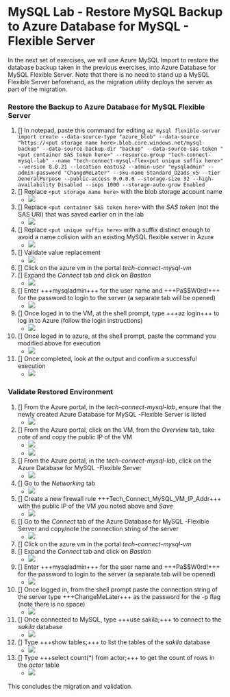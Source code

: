 # MySQL Lab - Restore MySQL Backup to Azure Database for MySQL - Flexible Server #

In the next set of exercises, we will use Azure MySQL Import to restore the database backup taken in the previous exercises, into Azure Database for MySQL Flexible Server.  Note that there is no need to stand up a MySQL Flexible Server beforehand, as the migration utility deploys the server as part of the migration.

### Restore the Backup to Azure Database for MySQL Flexible Server ###

1. [] In notepad, paste this command for editing ```az mysql flexible-server import create --data-source-type "azure_blob" --data-source "https://<put storage name here>.blob.core.windows.net/mysql-backup" --data-source-backup-dir "backup" --data-source-sas-token "<put container SAS token here>" --resource-group "tech-connect-mysql-lab" --name "tech-connect-mysql-flex<put unique suffix here>" --version 8.0.21 --location eastus2 --admin-user "mysqladmin" --admin-password "ChangeMeLater" --sku-name Standard_D2ads_v5 --tier GeneralPurpose --public-access 0.0.0.0 --storage-size 32 --high-availability Disabled --iops 1000 --storage-auto-grow Enabled```
1. [] Replace ```<put storage name here>``` with the blob storage account name
   - ![](https://github.com/Azure/tech-connect-migration-lab/blob/main/MySQL/docs/media/azure_env_38.png?raw=true)
1. [] Replace ```<put container SAS token here>``` with the *SAS token* (not the SAS URI) that was saved earlier on in the lab
   - ![](https://github.com/Azure/tech-connect-migration-lab/blob/main/MySQL/docs/media/azure_env_39.png?raw=true)
1. [] Replace ```<put unique suffix here>``` with a suffix distinct enough to avoid a name colision with an existing MySQL flexible server in Azure
   - ![](https://github.com/Azure/tech-connect-migration-lab/blob/main/MySQL/docs/media/azure_env_40.png?raw=true)
1. [] Validate value replacement
   - ![](https://github.com/Azure/tech-connect-migration-lab/blob/main/MySQL/docs/media/azure_env_41.png?raw=true)
1. [] Click on the azure vm in the portal *tech-connect-mysql-vm*
1. [] Expand the *Connect* tab and click on _Bastion_
   - ![](https://github.com/Azure/tech-connect-migration-lab/blob/main/MySQL/docs/media/azure_env_4.png?raw=true)
1. [] Enter +++mysqladmin+++ for the user name and +++Pa$$W0rd!+++ for the password to login to the server (a separate tab will be opened)
   - ![](https://github.com/Azure/tech-connect-migration-lab/blob/main/MySQL/docs/media/azure_env_25.png?raw=true)
1. [] Once loged in to the VM, at the shell prompt, type +++az login+++ to log in to Azure (follow the login instructions)
   - ![](https://github.com/Azure/tech-connect-migration-lab/blob/main/MySQL/docs/media/azure_env_42.png?raw=true)
1. [] Once loged in to azure, at the shell prompt, paste the command you modified above for execution
   - ![](https://github.com/Azure/tech-connect-migration-lab/blob/main/MySQL/docs/media/azure_env_43.png?raw=true)
1. [] Once completed, look at the output and confirm a successful execution
   - ![](https://github.com/Azure/tech-connect-migration-lab/blob/main/MySQL/docs/media/azure_env_44.png?raw=true)
  
### Validate Restored Environment ###

1. [] From the Azure portal, in the *tech-connect-mysql-lab*, ensure that the newly created Azure Database for MySQL -Flexible Server is listed
   - ![](https://github.com/Azure/tech-connect-migration-lab/blob/main/MySQL/docs/media/azure_env_47.png?raw=true)
1. [] From the Azure portal, click on the VM, from the *Overview* tab, take note of and copy the public IP of the VM
   - ![](https://github.com/Azure/tech-connect-migration-lab/blob/main/MySQL/docs/media/azure_env_45.png?raw=true)
   - ![](https://github.com/Azure/tech-connect-migration-lab/blob/main/MySQL/docs/media/azure_env_46.png?raw=true)
1. [] From the Azure portal, in the *tech-connect-mysql-lab*, click on the Azure Database for MySQL -Flexible Server
   - ![](https://github.com/Azure/tech-connect-migration-lab/blob/main/MySQL/docs/media/azure_env_47.png?raw=true)
1. [] Go to the *Networking* tab   
   - ![](https://github.com/Azure/tech-connect-migration-lab/blob/main/MySQL/docs/media/azure_env_48.png?raw=true)
1. [] Create a new firewall rule +++Tech_Connect_MySQL_VM_IP_Addr+++ with the public IP of the VM you noted above and *Save*  
   - ![](https://github.com/Azure/tech-connect-migration-lab/blob/main/MySQL/docs/media/azure_env_49.png?raw=true)
1. [] Go to the *Connect* tab of the  Azure Database for MySQL -Flexible Server and copy/note the connection string of the server
   - ![](https://github.com/Azure/tech-connect-migration-lab/blob/main/MySQL/docs/media/azure_env_50.png?raw=true)
1. [] Click on the azure vm in the portal *tech-connect-mysql-vm*
1. [] Expand the *Connect* tab and click on _Bastion_
   - ![](https://github.com/Azure/tech-connect-migration-lab/blob/main/MySQL/docs/media/azure_env_4.png?raw=true)
1. [] Enter +++mysqladmin+++ for the user name and +++Pa$$W0rd!+++ for the password to login to the server (a separate tab will be opened)
   - ![](https://github.com/Azure/tech-connect-migration-lab/blob/main/MySQL/docs/media/azure_env_25.png?raw=true)
1. [] Once logged in, from the shell prompt paste the connection string of the server type +++ChangeMeLater+++ as the password for the -p flag (note there is no space)
   - ![](https://github.com/Azure/tech-connect-migration-lab/blob/main/MySQL/docs/media/azure_env_51.png?raw=true)
1. [] Once connected to MySQL, type +++use sakila;+++ to connect to the *sakila* database
   - ![](https://github.com/Azure/tech-connect-migration-lab/blob/main/MySQL/docs/media/azure_env_27.png?raw=true)
1. [] Type +++show tables;+++ to list the tables of the *sakila* database
   - ![](https://github.com/Azure/tech-connect-migration-lab/blob/main/MySQL/docs/media/azure_env_28.png?raw=true)
1. [] Type +++select count(\*) from actor;+++ to get the count of rows in the *actor* table
   - ![](https://github.com/Azure/tech-connect-migration-lab/blob/main/MySQL/docs/media/azure_env_29.png?raw=true)
  
This concludes the migration and validation.  
